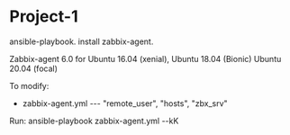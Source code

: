 # Project-1
ansible-playbook. install zabbix-agent.

Zabbix-agent 6.0 for Ubuntu 16.04 (xenial), Ubuntu 18.04 (Bionic) Ubuntu 20.04 (focal)

To modify:
* zabbix-agent.yml --- "remote_user", "hosts", "zbx_srv"

Run: ansible-playbook zabbix-agent.yml --kK
